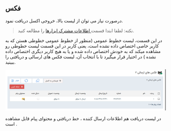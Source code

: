 ﻿## فکس

 درصورت نیاز می توان از لیست بالا، خروجی اکسل دریافت نمود.


> نکته: لطفا ابتدا قسمت<a href="file%3A%2F%2F%2FC%3A%5CUsers%5CH.abasi%5CDesktop%5Chelp%5Cmd%20help%5CMarketing%5Cmoshtarak-abzar%5Cmoshtarak-abzar.md" target="_blank"> اطلاعات مشترک ابزارها</a> را مطالعه کنید.


در این قسمت، لیست خطوط عمومی (منظور از خطوط عمومی خطوطی هستن که به کاربر خاصی اختصاص داده نشده است، یعنی کاربر در این قسمت لیست خطوطی رو مشاهده میکند  که به خودش اختصاص داده شده و یا به هیچ کاربر دیگری اختصاص داده نشده )   در اختیار قرار میگیرد تا با انتخاب آن، لیست فکس های ارسالی و دریافتی را ببینید.


![](fax.png)

در لیست دریافت هم  اطلاعات ارسال کننده ، خط دریافتی و محتوای پیام قابل مشاهده است .

